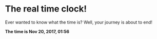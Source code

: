 # The real time clock!

Ever wanted to know what the time is? Well, your journey is about to end!

**The time is Nov 20, 2017, 01:56**